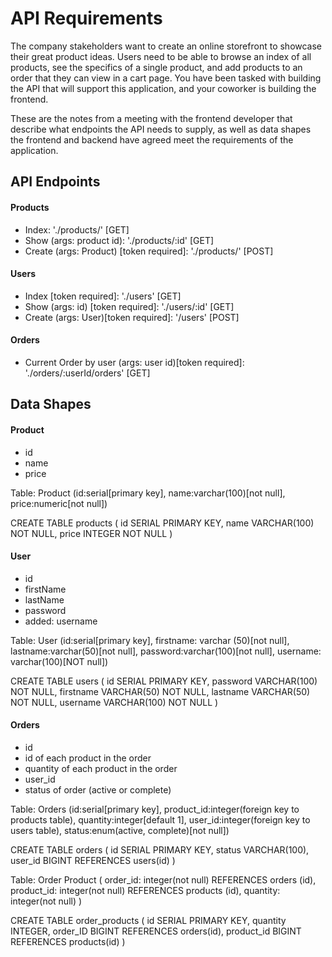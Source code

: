 # API Requirements
The company stakeholders want to create an online storefront to showcase their great product ideas. Users need to be able to browse an index of all products, see the specifics of a single product, and add products to an order that they can view in a cart page. You have been tasked with building the API that will support this application, and your coworker is building the frontend.

These are the notes from a meeting with the frontend developer that describe what endpoints the API needs to supply, as well as data shapes the frontend and backend have agreed meet the requirements of the application. 

## API Endpoints
#### Products
- Index: './products/' [GET]
- Show (args: product id): './products/:id' [GET]
- Create (args: Product) [token required]: './products/' [POST]

#### Users
- Index [token required]: './users' [GET]
- Show (args: id) [token required]: './users/:id' [GET]
- Create (args: User)[token required]: '/users' [POST]

#### Orders
- Current Order by user (args: user id)[token required]: './orders/:userId/orders' [GET]

## Data Shapes
#### Product
-  id
- name
- price

Table: Product (id:serial[primary key], name:varchar(100)[not null], price:numeric[not null])

CREATE TABLE products (
    id SERIAL PRIMARY KEY,
    name VARCHAR(100) NOT NULL,
    price INTEGER NOT NULL
)

#### User
- id
- firstName
- lastName
- password
- added: username

Table: User (id:serial[primary key], firstname: varchar (50)[not null], lastname:varchar(50)[not null], password:varchar(100)[not null], username: varchar(100)[NOT null])

CREATE TABLE users (
    id SERIAL PRIMARY KEY,
    password VARCHAR(100) NOT NULL,
    firstname VARCHAR(50) NOT NULL,
    lastname VARCHAR(50) NOT NULL,
    username VARCHAR(100) NOT NULL
)

#### Orders
- id
- id of each product in the order
- quantity of each product in the order
- user_id
- status of order (active or complete)

Table: Orders (id:serial[primary key], product_id:integer(foreign key to products table), quantity:integer[default 1], user_id:integer(foreign key to users table), status:enum(active, complete)[not null])

CREATE TABLE orders (
    id SERIAL PRIMARY KEY,
    status VARCHAR(100),
    user_id BIGINT REFERENCES users(id)
)


Table: Order Product (
  order_id: integer(not null) REFERENCES orders (id),
  product_id: integer(not null) REFERENCES products (id),
  quantity: integer(not null)
)

CREATE TABLE order_products (
    id SERIAL PRIMARY KEY,
    quantity INTEGER,
    order_ID BIGINT REFERENCES orders(id),
    product_id BIGINT REFERENCES products(id)
)